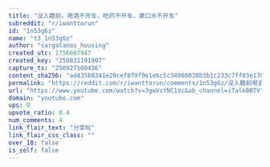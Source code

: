```yaml
---
title: "没入籍前，喝酒不开车，吃药不开车，漱口水不开车"
subreddit: "r/iwanttorun"
id: "1n53g6z"
name: "t3_1n53g6z"
author: "sargatanas_housing"
created_utc: 1756667947
created_key: "250831191907"
capture_ts: "250927160436"
content_sha256: "ad435b8341e20cef8f9f9e1e6c5c34060038b3b1c233c7ff03e170864daf03f7"
permalink: "https://reddit.com/r/iwanttorun/comments/1n53g6z/没入籍前喝酒不开车吃药不开车漱口水不开车/"
url: "https://www.youtube.com/watch?v=3gwVsYNC1Vc&ab_channel=iTalkBBTV"
domain: "youtube.com"
ups: 0
upvote_ratio: 0.4
num_comments: 4
link_flair_text: "分享帖"
link_flair_css_class: ""
over_18: false
is_self: false
---
```


